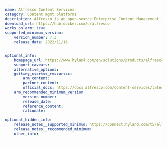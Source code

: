 ```yaml
---
name: Alfresco Content Services
category: Content mgmt platforms
description: Alfresco is an open-source Enterprise Content Management (ECM) platform. It helps organizations manage, store, and collaborate on digital content like documents, records, and workflows, offering integration with business systems and cloud services.
download_url: https://hub.docker.com/u/alfresco
works_on_arm: true
supported_minimum_version:
    version_number: 7.3
    release_date: 2022/11/16


optional_info:
    homepage_url: https://www.hyland.com/en/solutions/products/alfresco-platform
    support_caveats:
    alternative_options:
    getting_started_resources:
        arm_content:
        partner_content:
        official_docs: https://docs.alfresco.com/content-services/latest/
    arm_recommended_minimum_version:
        version_number:
        release_date:
        reference_content:
        rationale:

optional_hidden_info:
    release_notes__supported_minimum: https://connect.hyland.com/t5/alfresco-blog/alfresco-7-3-alfresco-docker-images-aarch64-arm64-support/ba-p/123654
    release_notes__recommended_minimum:
    other_info:

---
```

